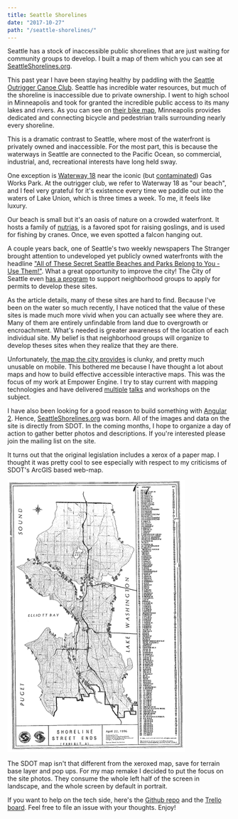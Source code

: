 ```yaml
---
title: Seattle Shorelines
date: "2017-10-27"
path: "/seattle-shorelines/"
---
```


Seattle has a stock of inaccessible public shorelines that are just waiting for community groups to develop. 
I built a map of them which you can see at [SeattleShorelines.org](https://www.seattleshorelines.org). 

This past year I have been staying healthy by paddling with the [Seattle Outrigger Canoe Club](http://www.seattleoutrigger.com/). 
Seattle has incredible water resources, but much of the shoreline is inaccessible due to private ownership.
I went to high school in Minneapolis and took for granted the incredible public access to its many lakes and rivers.
As you can see on [their bike map](http://wwwdocs.minneapolismn.gov/bike/index.html), Minneapolis provides dedicated and connecting bicycle and pedestrian trails surrounding nearly every shoreline. 

This is a dramatic contrast to Seattle, where most of the waterfront is privately owned and inaccessible. 
For the most part, this is because the waterways in Seattle are connected to the Pacific Ocean, so commercial, industrial, and, recreational interests have long held sway.

One exception is [Waterway 18](https://washingtondnr.wordpress.com/2010/06/21/restoration-of-waterway-18-on-lake-union-complete/) near the iconic (but [contaminated](https://fortress.wa.gov/ecy/gsp/Sitepage.aspx?csid=2876)) Gas Works Park. 
At the outrigger club, we refer to Waterway 18 as "our beach", and I feel very grateful for it's existence every time we paddle out into the waters of Lake Union, which is three times a week. To me, it feels like luxury.

Our beach is small but it's an oasis of nature on a crowded waterfront. It hosts a family of [nutrias](http://wdfw.wa.gov/living/nutria.html), is a favored spot for raising goslings, and is used for fishing by cranes. Once, we even spotted a falcon hanging out. 

A couple years back, one of Seattle's two weekly newspapers The Stranger brought attention to undeveloped yet publicly owned waterfronts with the headline ["All of These Secret Seattle Beaches and Parks Belong to You - Use Them!"](https://www.thestranger.com/features/feature/2015/07/08/22508794/all-of-these-secret-beaches-and-parks-belong-to-you-seattle-use-them).
What a great opportunity to improve the city! The City of Seattle even [has a program](http://www.seattle.gov/transportation/stuse_stends.htm) to support neighborhood groups to apply for permits to develop these sites. 

As the article details, many of these sites are hard to find. Because I've been on the water so much recently, I have noticed that the value of these sites is made much more vivid when you can actually see where they are. Many of them are entirely unfindable from land due to overgrowth or encroachment. What's needed is greater awareness of the location of each individual site. My belief is that neighborhood groups will organize to develop theses sites when they realize that they are there.

Unfortunately, [the map the city provides](http://seattlecitygis.maps.arcgis.com/home/webmap/viewer.html?webmap=57fc67a4e679415ba3772df17ab6d48c&extent=-122.5985,47.4953,-122.0915,47.7177) is clunky, and pretty much unusable on mobile. This bothered me because I have thought a lot about maps and how to build effective accessible interactive maps. This was the focus of my work at Empower Engine. I try to stay current with mapping technologies and have delivered [multiple](http://slides.com/noahg/maps) [talks](http://slides.com/noahg/maps-online) and workshops on the subject.

I have also been looking for a good reason to build something with [Angular 2](https://angular.io/). Hence, [SeattleShorelines.org](https://www.seattleshorelines.org) was born. All of the images and data on the site is directly from SDOT. In the coming months, I hope to organize a day of action to gather better photos and descriptions. If you're interested please join the mailing list on the site.

It turns out that the original legislation includes a xerox of a paper map. I thought it was pretty cool to see especially with respect to my criticisms of SDOT's ArcGIS based web-map. 

![Original SDOT map screenshot](original_map_compressed.png)

The SDOT map isn't that different from the xeroxed map, save for terrain base layer and pop ups. For my map remake I decided to put the focus on the site photos. They consume the whole left half of the screen in landscape, and the whole screen by default in portrait. 

If you want to help on the tech side, here's the [Github repo](https://github.com/noahg/seattle-shorelines-app) and the [Trello board](https://trello.com/b/euG8qdQr/seattle-shorelines). Feel free to file an issue with your thoughts. Enjoy!